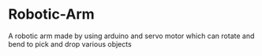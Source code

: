 # Robotic-Arm
A robotic arm made by using arduino and servo motor which can rotate and bend to pick and drop various objects
